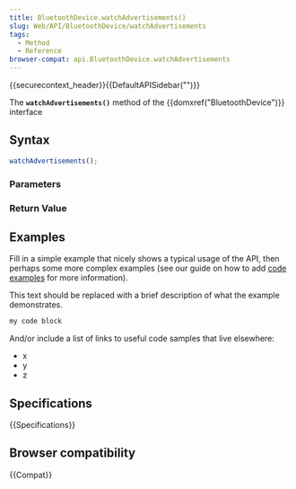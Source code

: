 ```yaml
---
title: BluetoothDevice.watchAdvertisements()
slug: Web/API/BluetoothDevice/watchAdvertisements
tags:
  - Method
  - Reference
browser-compat: api.BluetoothDevice.watchAdvertisements
---
```

{{securecontext_header}}{{DefaultAPISidebar("")}}

The **`watchAdvertisements()`** method of the {{domxref("BluetoothDevice")}} interface 

## Syntax

```js
watchAdvertisements();
```

### Parameters



### Return Value



## Examples

Fill in a simple example that nicely shows a typical usage of the API, then perhaps some more complex examples (see our guide on how to add [code examples](/en-US/docs/MDN/Contribute/Structures/Code_examples) for more information).

This text should be replaced with a brief description of what the example demonstrates.

```js
my code block
```

And/or include a list of links to useful code samples that live elsewhere:

*   x
*   y
*   z

## Specifications

{{Specifications}}

## Browser compatibility

{{Compat}}

